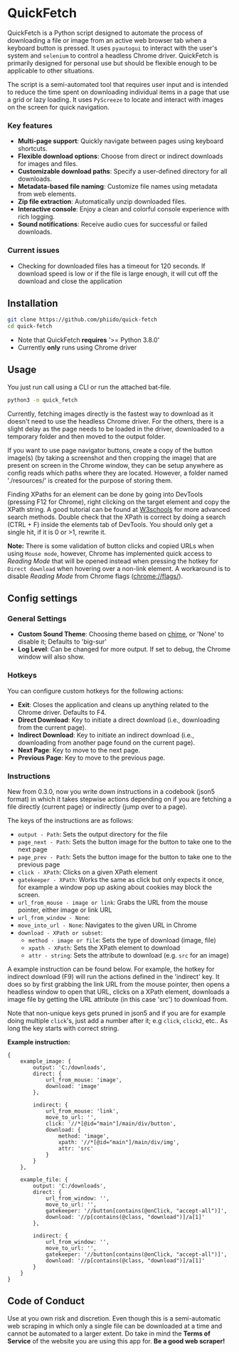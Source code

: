 # QuickFetch
QuickFetch is a Python script designed to automate the process of downloading a file or image from an active web browser tab when a keyboard button is pressed. It uses `pyautogui` to interact with the user's system and `selenium` to control a headless Chrome driver. QuickFetch is primarily designed for personal use but should be flexible enough to be applicable to other situations.

The script is a semi-automated tool that requires user input and is intended to reduce the time spent on downloading individual items in a page that use a grid or lazy loading. It uses `PyScreeze` to locate and interact with images on the screen for quick navigation.

### Key features

- **Multi-page support**: Quickly navigate between pages using keyboard shortcuts.
- **Flexible download options**: Choose from direct or indirect downloads for images and files.
- **Customizable download paths**: Specify a user-defined directory for all downloads.
- **Metadata-based file naming**: Customize file names using metadata from web elements.
- **Zip file extraction**: Automatically unzip downloaded files.
- **Interactive console**: Enjoy a clean and colorful console experience with rich logging.
- **Sound notifications**: Receive audio cues for successful or failed downloads.

### Current issues

- Checking for downloaded files has a timeout for 120 seconds. If download speed is low or if the file is large enough, it will cut off the download and close the application

## Installation

```bash
git clone https://github.com/phiido/quick-fetch
cd quick-fetch
```

- Note that QuickFetch **requires** '>= Python 3.8.0'
- Currently **only** runs using Chrome driver

## Usage
You just run call using a CLI or run the attached bat-file.

```bash
python3 -m quick_fetch
```

Currently, fetching images directly is the fastest way to download as it doesn't need to use the headless Chrome driver. For the others, there is a slight delay as the page needs to be loaded in the driver, downloaded to a temporary folder and then moved to the output folder.

If you want to use page navigator buttons, create a copy of the button image(s) (by taking a screenshot and then cropping the image) that are present on screen in the Chrome window, they can be setup anywhere as config reads which paths where they are located. However, a folder named './resources/' is created for the purpose of storing them.

Finding XPaths for an element can be done by going into DevTools (pressing F12 for Chrome), right clicking on the target element and copy the XPath string. A good tutorial can be found at [W3schools](https://www.w3schools.com/xml/xpath_intro.asp) for more advanced search methods. Double check that the XPath is correct by doing a search (CTRL + F) inside the elements tab of DevTools. You should only get a single hit, if it is 0 or >1, rewrite it.

**Note:** There is some validation of button clicks and copied URLs when using `Mouse mode`, however, Chrome has implemented quick access to *Reading Mode* that will be opened instead when pressing the hotkey for `Direct download` when hovering over a non-link element. A workaround is to disable *Reading Mode* from Chrome flags (<chrome://flags/>).

## Config settings

### General Settings
- **Custom Sound Theme**: Choosing theme based on [chime](https://github.com/MaxHalford/chime), or 'None' to disable it; Defaults to 'big-sur'
- **Log Level**: Can be changed for more output. If set to debug, the Chrome window will also show.

### Hotkeys
You can configure custom hotkeys for the following actions:
- **Exit**: Closes the application and cleans up anything related to the Chrome driver. Defaults to F4.
- **Direct Download**: Key to initiate a direct download (i.e., downloading from the current page).
- **Indirect Download**: Key to initiate an indirect download (i.e., downloading from another page found on the current page).
- **Next Page**: Key to move to the next page.
- **Previous Page**: Key to move to the previous page.

### Instructions
New from 0.3.0, now you write down instructions in a codebook (json5 format) in which it takes stepwise actions depending on if you are fetching a file directly (current page) or indirectly (jump over to a page).

The keys of the instructions are as follows:
- `output - Path`: Sets the output directory for the file
- `page_next - Path`: Sets the button image for the button to take one to the next page
- `page_prev - Path`: Sets the button image for the button to take one to the previous page
- `click - XPath`: Clicks on a given XPath element
- `gatekeeper - XPath`: Works the same as click but only expects it once, for example a window pop up asking about cookies may block the screen.
- `url_from_mouse - image or link`: Grabs the URL from the mouse pointer, either image or link URL
- `url_from_window - None`: 
- `move_into_url - None`: Navigates to the given URL in Chrome
- `download - XPath or subset`:
    - `method - image or file`: Sets the type of download (image, file)
    - `xpath - XPath`: Sets the XPath element to download
    - `attr - string`: Sets the attribute to download (e.g. `src` for an image)

A example instruction can be found below. For example, the hotkey for indirect download (F9) will run the actions defined in the 'indirect' key. It does so by first grabbing the link URL from the mouse pointer, then opens a headless window to open that URL, clicks on a XPath element, downloads a image file by getting the URL attribute (in this case 'src') to download from.

Note that non-unique keys gets pruned in json5 and if you are for example doing multiple `click`'s, just add a number after it; e.g `click`, `click2`, etc.. As long the key starts with correct string.

**Example instruction:**
```json5
{
    example_image: {
        output: 'C:/downloads',
        direct: {
            url_from_mouse: 'image',
            download: 'image'
        },

        indirect: {
            url_from_mouse: 'link',
            move_to_url: '',
            click: '//*[@id="main"]/main/div/button',
            download: {
                method: 'image',
                xpath: '//*[@id="main"]/main/div/img',
                attr: 'src'
            }
        }
    },

    example_file: {
        output: 'C:/downloads',
        direct: {
            url_from_window: '',
            move_to_url: '',
            gatekeeper: '//button[contains(@onClick, "accept-all")]',
            download: '//p[contains(@class, "download")]/a[1]'
        },

        indirect: {
            url_from_window: '',
            move_to_url: '',
            gatekeeper: '//button[contains(@onClick, "accept-all")]',
            download: '//p[contains(@class, "download")]/a[1]'
        }
    }
}
```

## Code of Conduct
Use at you own risk and discretion. Even though this is a semi-automatic web scraping in which only a single file can be downloaded at a time and cannot be automated to a larger extent. Do take in mind the **Terms of Service** of the website you are using this app for. **Be a good web scraper!**
